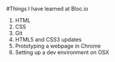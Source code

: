 #Things I have learned at Bloc.io

1. HTML
2. CSS
3. Git
4. HTML5 and CSS3 updates
5. Prototyping a webpage in Chrome
6. Setting up a dev environment on OSX